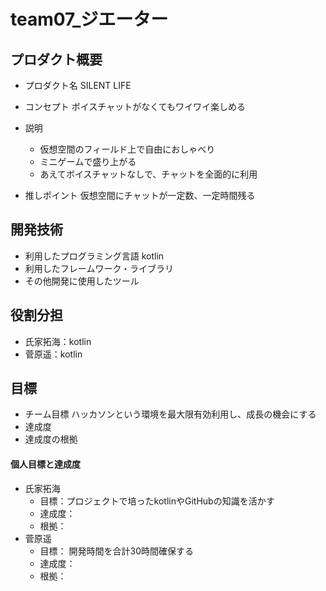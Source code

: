 # team07_ジエーター

## プロダクト概要
- プロダクト名
SILENT LIFE

- コンセプト
ボイスチャットがなくてもワイワイ楽しめる

- 説明
  - 仮想空間のフィールド上で自由におしゃべり
  - ミニゲームで盛り上がる
  - あえてボイスチャットなしで、チャットを全面的に利用

- 推しポイント
仮想空間にチャットが一定数、一定時間残る

## 開発技術
- 利用したプログラミング言語
kotlin
- 利用したフレームワーク・ライブラリ
- その他開発に使用したツール

## 役割分担
- 氏家拓海：kotlin
- 菅原遥：kotlin


## 目標
- チーム目標
ハッカソンという環境を最大限有効利用し、成長の機会にする
- 達成度
- 達成度の根拠

#### 個人目標と達成度
- 氏家拓海
  - 目標：プロジェクトで培ったkotlinやGitHubの知識を活かす
  - 達成度： 
  - 根拠：  
- 菅原遥  
  - 目標：  開発時間を合計30時間確保する
  - 達成度： 
  - 根拠：  
